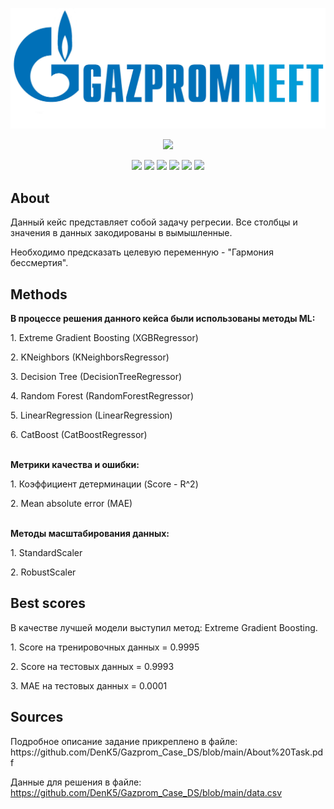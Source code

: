 <p align="center">
   <img src="Other/cxg1zjmnr497zeq15ne9zzlausjb6obw.png" width="600">
</p>
<p align="center">
   <img src="https://img.shields.io/badge/Language-Jupyter Notebook-orange">
</p>
<p align="center">
   <img src="https://img.shields.io/badge/DecisionTree-2bd000">
   <img src="https://img.shields.io/badge/Random Forest-1c17e7">
   <img src="https://img.shields.io/badge/KNeighbors-a0109c">
   <img src="https://img.shields.io/badge/LinearRegression-80fed2">
   <img src="https://img.shields.io/badge/XGBoost-dc3f16">
   <img src="https://img.shields.io/badge/CatBoost-ebe633">
</p>

## About
<p align="Left">
   Данный кейс представляет собой задачу регресии. Все столбцы и значения в данных закодированы в вымышленные.

   Необходимо предсказать целевую переменную - "Гармония бессмертия".
</p>

## Methods
   <p align="Left">
  <b>В процессе решения данного кейса были использованы методы ML:</b>
  
   <p align="Left">
   <p> 1. Extreme Gradient Boosting (XGBRegressor)</p>
   <p> 2. KNeighbors (KNeighborsRegressor)</p>
   <p> 3. Decision Tree (DecisionTreeRegressor)</p>
   <p>  4. Random Forest (RandomForestRegressor)</p>
   <p> 5. LinearRegression (LinearRegression)</p>
   <p> 6. CatBoost (CatBoostRegressor)</p>
   </p>
  <br>
  <b>Метрики качества и ошибки:</b>
  <p align="Left">
  <p>  1. Коэффициент детерминации (Score - R^2)</p>
  <p>  2. Mean absolute error (MAE)</p>
  </p>  
  <br>
  <b>Методы масштабирования данных:</b>
  <p align="Left">
  <p>  1. StandardScaler </p>
  <p>  2. RobustScaler </p>
  </p>  
  

## Best scores
<p align="Left">
   В качестве лучшей модели выступил метод: Extreme Gradient Boosting.
<p align="Left">
   <p> 1. Score на тренировочных данных = 0.9995</p>
   <p> 2. Score на тестовых данных = 0.9993</p>
   <p> 3. MAE на тестовых данных = 0.0001</p>
   </p>
</p>

## Sources
<p align="Left">
   Подробное описание задание прикреплено в файле: https://github.com/DenK5/Gazprom_Case_DS/blob/main/About%20Task.pdf

   Данные для решения в файле: https://github.com/DenK5/Gazprom_Case_DS/blob/main/data.csv
</p>
